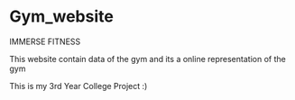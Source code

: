 # Gym_website
IMMERSE FITNESS

This website contain data of the gym and its a online representation of the gym

This is my 3rd Year College Project :)


